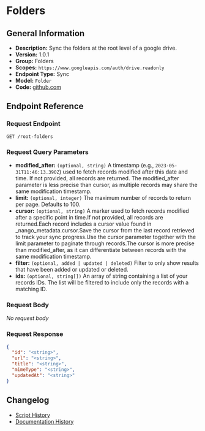 <!-- BEGIN GENERATED CONTENT -->
# Folders

## General Information

- **Description:** Sync the folders at the root level of a google drive.
- **Version:** 1.0.1
- **Group:** Folders
- **Scopes:** `https://www.googleapis.com/auth/drive.readonly`
- **Endpoint Type:** Sync
- **Model:** `Folder`
- **Code:** [github.com](https://github.com/NangoHQ/integration-templates/tree/main/integrations/google-drive/syncs/folders.ts)


## Endpoint Reference

### Request Endpoint

`GET /root-folders`

### Request Query Parameters

- **modified_after:** `(optional, string)` A timestamp (e.g., `2023-05-31T11:46:13.390Z`) used to fetch records modified after this date and time. If not provided, all records are returned. The modified_after parameter is less precise than cursor, as multiple records may share the same modification timestamp.
- **limit:** `(optional, integer)` The maximum number of records to return per page. Defaults to 100.
- **cursor:** `(optional, string)` A marker used to fetch records modified after a specific point in time.If not provided, all records are returned.Each record includes a cursor value found in _nango_metadata.cursor.Save the cursor from the last record retrieved to track your sync progress.Use the cursor parameter together with the limit parameter to paginate through records.The cursor is more precise than modified_after, as it can differentiate between records with the same modification timestamp.
- **filter:** `(optional, added | updated | deleted)` Filter to only show results that have been added or updated or deleted.
- **ids:** `(optional, string[])` An array of string containing a list of your records IDs. The list will be filtered to include only the records with a matching ID.

### Request Body

_No request body_

### Request Response

```json
{
  "id": "<string>",
  "url": "<string>",
  "title": "<string>",
  "mimeType": "<string>",
  "updatedAt": "<string>"
}
```

## Changelog

- [Script History](https://github.com/NangoHQ/integration-templates/commits/main/integrations/google-drive/syncs/folders.ts)
- [Documentation History](https://github.com/NangoHQ/integration-templates/commits/main/integrations/google-drive/syncs/folders.md)

<!-- END  GENERATED CONTENT -->

